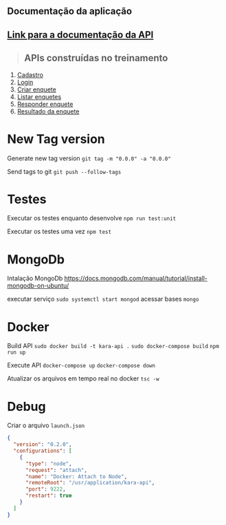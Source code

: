 ## Documentação da aplicação

## [**Link para a documentação da API**]()

> ## APIs construídas no treinamento

1. [Cadastro](./requirements/signup.md)
2. [Login](./requirements/login.md)
3. [Criar enquete](./requirements/add-survey.md)
4. [Listar enquetes](./requirements/load-surveys.md)
5. [Responder enquete](./requirements/save-survey-result.md)
6. [Resultado da enquete](./requirements/load-survey-result.md)

# New Tag version

Generate new tag version
`git tag -m "0.0.0" -a "0.0.0"`

Send tags to git
`git push --follow-tags`

# Testes

Executar os testes enquanto desenvolve
`npm run test:unit`

Executar os testes uma vez
`npm test`

# MongoDb

Intalação MongoDb
https://docs.mongodb.com/manual/tutorial/install-mongodb-on-ubuntu/

executar serviço `sudo systemctl start mongod`
acessar bases `mongo`

# Docker

Build API
`sudo docker build -t kara-api .`
`sudo docker-compose build`
`npm run up`

Execute API
`docker-compose up`
`docker-compose down`

Atualizar os arquivos em tempo real no docker
`tsc -w`

# Debug

Criar o arquivo `launch.json`

```json
{
  "version": "0.2.0",
  "configurations": [
    {
      "type": "node",
      "request": "attach",
      "name": "Docker: Attach to Node",
      "remoteRoot": "/usr/application/kara-api",
      "port": 9222,
      "restart": true
    }
  ]
}
```
